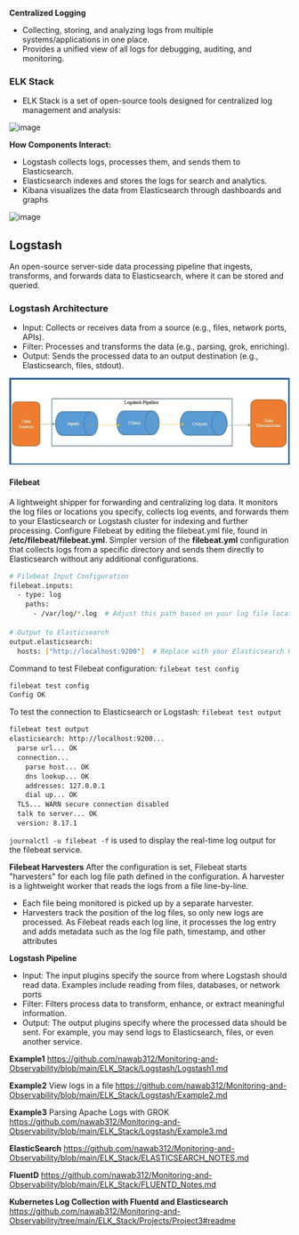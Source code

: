 **Centralized Logging**
- Collecting, storing, and analyzing logs from multiple systems/applications in one place.
- Provides a unified view of all logs for debugging, auditing, and monitoring.

### ELK Stack ###
- ELK Stack is a set of open-source tools designed for centralized log management and analysis:

![image](https://github.com/user-attachments/assets/b7d894f1-a979-48b9-8f41-97fe076eb231)

**How Components Interact:**
- Logstash collects logs, processes them, and sends them to Elasticsearch.
- Elasticsearch indexes and stores the logs for search and analytics.
- Kibana visualizes the data from Elasticsearch through dashboards and graphs

![image](https://github.com/user-attachments/assets/4299b5b1-5e30-4967-9486-af412ae7b0e1)

## Logstash ##
An open-source server-side data processing pipeline that ingests, transforms, and forwards data to Elasticsearch, where it can be stored and queried.

### Logstash Architecture ###
- Input: Collects or receives data from a source (e.g., files, network ports, APIs).
- Filter: Processes and transforms the data (e.g., parsing, grok, enriching).
- Output: Sends the processed data to an output destination (e.g., Elasticsearch, files, stdout).

![Lostash Pipeline](https://github.com/nawab312/Monitoring-and-Observability/blob/main/ELK_Stack/Images/Logstash_Pipeline.png)

#### Filebeat #### 
A lightweight shipper for forwarding and centralizing log data. It monitors the log files or locations you specify, collects log events, and forwards them to your Elasticsearch or Logstash cluster for indexing and further processing. Configure Filebeat by editing the filebeat.yml file,  found in **/etc/filebeat/filebeat.yml**. Simpler version of the **filebeat.yml** configuration that collects logs from a specific directory and sends them directly to Elasticsearch without any additional configurations.

```bash
# Filebeat Input Configuration
filebeat.inputs:
  - type: log
    paths:
      - /var/log/*.log  # Adjust this path based on your log file location

# Output to Elasticsearch
output.elasticsearch:
  hosts: ["http://localhost:9200"]  # Replace with your Elasticsearch URL
```

Command to test Filebeat configuration: `filebeat test config`
```bash
filebeat test config
Config OK
```

To test the connection to Elasticsearch or Logstash: `filebeat test output`
```bash
filebeat test output
elasticsearch: http://localhost:9200...
  parse url... OK
  connection...
    parse host... OK
    dns lookup... OK
    addresses: 127.0.0.1
    dial up... OK
  TLS... WARN secure connection disabled
  talk to server... OK
  version: 8.17.1
```

`journalctl -u filebeat -f` is used to display the real-time log output for the filebeat service.

**Filebeat Harvesters** 
After the configuration is set, Filebeat starts "harvesters" for each log file path defined in the configuration. A harvester is a lightweight worker that reads the logs from a file line-by-line.
- Each file being monitored is picked up by a separate harvester.
- Harvesters track the position of the log files, so only new logs are processed.
As Filebeat reads each log line, it processes the log entry and adds metadata such as the log file path, timestamp, and other attributes

**Logstash Pipeline**
- Input: The input plugins specify the source from where Logstash should read data. Examples include reading from files, databases, or network ports
- Filter: Filters process data to transform, enhance, or extract meaningful information.
- Output: The output plugins specify where the processed data should be sent. For example, you may send logs to Elasticsearch, files, or even another service.

**Example1** https://github.com/nawab312/Monitoring-and-Observability/blob/main/ELK_Stack/Logstash/Logstash1.md

**Example2** View logs in a file https://github.com/nawab312/Monitoring-and-Observability/blob/main/ELK_Stack/Logstash/Example2.md

**Example3** Parsing Apache Logs with GROK https://github.com/nawab312/Monitoring-and-Observability/blob/main/ELK_Stack/Logstash/Example3.md

**ElasticSearch** https://github.com/nawab312/Monitoring-and-Observability/blob/main/ELK_Stack/ELASTICSEARCH_NOTES.md

**FluentD** https://github.com/nawab312/Monitoring-and-Observability/blob/main/ELK_Stack/FLUENTD_Notes.md

**Kubernetes Log Collection with Fluentd and Elasticsearch** https://github.com/nawab312/Monitoring-and-Observability/tree/main/ELK_Stack/Projects/Project3#readme


